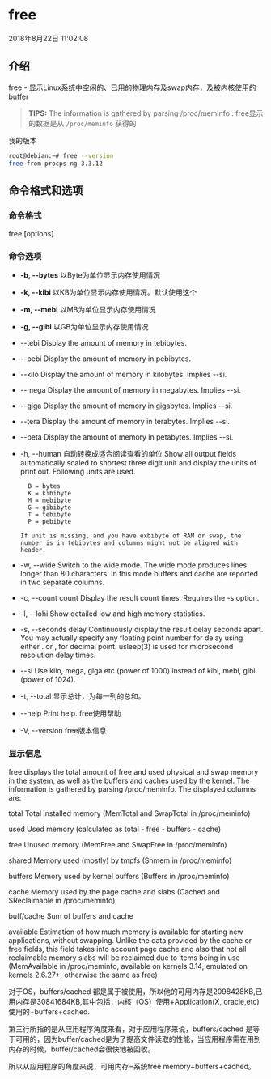 # free
2018年8月22日 11:02:08

## 介绍
free - 显示Linux系统中空闲的、已用的物理内存及swap内存，及被内核使用的buffer
> **TIPS:**
> The information is gathered by parsing /proc/meminfo .
> free显示的数据是从 `/proc/meminfo` 获得的

我的版本
```Bash
root@debian:~# free --version
free from procps-ng 3.3.12
```

## 命令格式和选项
### 命令格式
free [options]

### 命令选项
* **-b, --bytes**
  以Byte为单位显示内存使用情况

* **-k, --kibi**
  以KB为单位显示内存使用情况。默认使用这个

* **-m, --mebi**
  以MB为单位显示内存使用情况

* **-g, --gibi**
  以GB为单位显示内存使用情况

* --tebi Display the amount of memory in tebibytes.
* --pebi Display the amount of memory in pebibytes.
* --kilo Display the amount of memory in kilobytes. Implies --si.
* --mega Display the amount of memory in megabytes. Implies --si.
* --giga Display the amount of memory in gigabytes. Implies --si.
* --tera Display the amount of memory in terabytes. Implies --si.
* --peta Display the amount of memory in petabytes. Implies --si.
  
* -h, --human
  自动转换成适合阅读查看的单位
      Show all output fields automatically scaled to shortest three digit unit and display the units of print out.  Following units are used.

        B = bytes
        K = kibibyte
        M = mebibyte
        G = gibibyte
        T = tebibyte
        P = pebibyte

      If unit is missing, and you have exbibyte of RAM or swap, the number is in tebibytes and columns might not be aligned with header.

* -w, --wide
  Switch to the wide mode. The wide mode produces lines longer than 80 characters. In this mode buffers and cache are reported in two separate columns.
* -c, --count count
  Display the result count times.  Requires the -s option.

* -l, --lohi
  Show detailed low and high memory statistics.

* -s, --seconds delay
  Continuously display the result delay  seconds apart.  You may actually specify any floating point number for delay using either . or , for decimal point.  usleep(3) is used for microsecond resolution delay times.

* --si   Use kilo, mega, giga etc (power of 1000) instead of kibi, mebi, gibi (power of 1024).

* -t, --total
显示总计，为每一列的总和。

* --help Print help.
free使用帮助

* -V, --version
free版本信息

### 显示信息
free  displays  the  total amount of free and used physical and swap memory in the system, as well as the buffers and caches used by the kernel. The information is gathered by parsing /proc/meminfo. The displayed columns
are:

total  Total installed memory (MemTotal and SwapTotal in /proc/meminfo)

used   Used memory (calculated as total - free - buffers - cache)

free   Unused memory (MemFree and SwapFree in /proc/meminfo)

shared Memory used (mostly) by tmpfs (Shmem in /proc/meminfo)

buffers
      Memory used by kernel buffers (Buffers in /proc/meminfo)

cache  Memory used by the page cache and slabs (Cached and SReclaimable in /proc/meminfo)

buff/cache
      Sum of buffers and cache

available
      Estimation of how much memory is available for starting new applications, without swapping. Unlike the data provided by the cache or free fields, this field takes into account page cache  and  also  that  not  all
      reclaimable memory slabs will be reclaimed due to items being in use (MemAvailable in /proc/meminfo, available on kernels 3.14, emulated on kernels 2.6.27+, otherwise the same as free)

对于OS，buffers/cached 都是属于被使用，所以他的可用内存是2098428KB,已用内存是30841684KB,其中包括，内核（OS）使用+Application(X, oracle,etc)使用的+buffers+cached.

第三行所指的是从应用程序角度来看，对于应用程序来说，buffers/cached 是等于可用的，因为buffer/cached是为了提高文件读取的性能，当应用程序需在用到内存的时候，buffer/cached会很快地被回收。

所以从应用程序的角度来说，可用内存=系统free memory+buffers+cached。